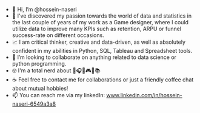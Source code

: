 - 👋 Hi, I’m @hossein-naseri
- 📖 I've discovered my passion towards the world of data and statistics in the last couple of years of my work as a Game designer, where I could utilize data to improve many KPIs such as retention, ARPU or funnel success-rate on different occasions.
- 📈 I am critical thinker, creative and data-driven, as well as absolutely confident in my abilities in Python, SQL, Tableau and Spreadsheet tools.
- 👀 I’m looking to collaborate on anything related to data science or python programming.
- 🤓 I'm a total nerd about 🎸🎧🍿🎮🎲📚
- ☕ Feel free to contact me for collaborations or just a friendly coffee chat about mutual hobbies!
- 📫 You can reach me via my linkedIn: www.linkedin.com/in/hossein-naseri-6549a3a8


<!---
- 👀 I’m interested in ...
- ⚡ Fun fact: 
- 🌱 I’m currently ...
HosseinNMait/HosseinNMait is a ✨ special ✨ repository because its `README.md` (this file) appears on your GitHub profile.
You can click the Preview link to take a look at your changes.
--->
